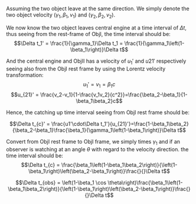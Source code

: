 Assuming the two object leave at the same direction. We simply denote the two object velocity $\left(\gamma_1, \beta_1, v_1\right)$ and $\left(\gamma_2, \beta_2, v_2\right)$.

We now know the two object leaves central engine at a time interval of $\Delta t$, thus seeing from the rest-frame of ObjI, the time interval should be:
$$\Delta t_1' = \frac{1}{\gamma_1}\Delta t_1 = \frac{1}{\gamma_1\left(1-\beta_1\right)}\Delta t$$

And the central engine and ObjII has a velocity of $u_1'$ and $u21'$ respectively seeing also from the ObjI rest frame by using the Lorentz velocity transformation:
$$u_1' = v_1 = \beta_1c$$
$$u_{21}' = \frac{v_2-v_1}{1-\frac{v_1v_2}{c^2}}=\frac{\beta_2-\beta_1}{1-\beta_1\beta_2}c$$

Hence, the catching up time interval seeing from ObjI rest frame should be:

$$\Delta t_{c}' = \frac{u1'\cdot\Delta t_1'}{u_{21}'}=\frac{1-\beta_1\beta_2}{\beta_2-\beta_1}\frac{\beta_1}{\gamma_1\left(1-\beta_1\right)}\Delta t$$

Convert from ObjI rest frame to ObjI frame, we simply times $\gamma_1$ and if an observer is watching at an angle $\theta$ with regard to the velocity direction. the time interval should be:
$$\Delta t_{c} = \frac{\beta_1\left(1-\beta_1\beta_2\right)}{\left(1-\beta_1\right)\left(\beta_2-\beta_1\right)}\frac{}{}\Delta t$$

$$\Delta t_{obs} = \left(1-\beta_1 \cos \theta\right)\frac{\beta_1\left(1-\beta_1\beta_2\right)}{\left(1-\beta_1\right)\left(\beta_2-\beta_1\right)}\frac{}{}\Delta t$$
